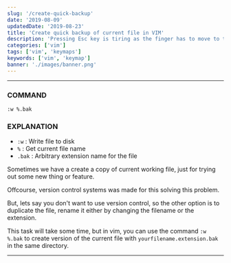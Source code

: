 ```yaml
---
slug: '/create-quick-backup'
date: '2019-08-09'
updatedDate: '2019-08-23'
title: 'Create quick backup of current file in VIM'
description: 'Pressing Esc key is tiring as the finger has to move to the corner...'
categories: ['vim']
tags: ['vim', 'keymaps']
keywords: ['vim', 'keymap']
banner: './images/banner.png'
---
```


---

### COMMAND

```vim
:w %.bak
```

### EXPLANATION

- `:w` : Write file to disk
- `%` : Get current file name
- `.bak` : Arbitrary extension name for the file

Sometimes we have a create a copy of current working file, just for trying out some new thing or feature.

Offcourse, version control systems was made for this solving this problem.

But, lets say you don't want to use version control, so the other option is to duplicate the file, rename it either by changing the filename or the extension.

This task will take some time, but in vim, you can use the command `:w %.bak` to create version of the current file with `yourfilename.extension.bak` in the same directory.

---
